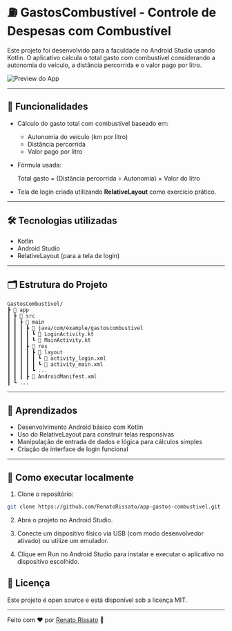 # ⛽ GastosCombustível - Controle de Despesas com Combustível

Este projeto foi desenvolvido para a faculdade no Android Studio usando Kotlin. O aplicativo calcula o total gasto com combustível considerando a autonomia do veículo, a distância percorrida e o valor pago por litro.

<img src="/path/para/imagem_preview.png" alt="Preview do App" >

---

## 🚀 Funcionalidades

- Cálculo do gasto total com combustível baseado em:
  - Autonomia do veículo (km por litro)
  - Distância percorrida
  - Valor pago por litro
- Fórmula usada:

  Total gasto = (Distância percorrida ÷ Autonomia) × Valor do litro

- Tela de login criada utilizando **RelativeLayout** como exercício prático.

---

## 🛠️ Tecnologias utilizadas

- Kotlin
- Android Studio
- RelativeLayout (para a tela de login)

---

## 🗂️ Estrutura do Projeto
```
GastosCombustivel/
┣ 📂 app
┃ ┣ 📂 src
┃ ┃ ┣ 📂 main
┃ ┃ ┃ ┣ 📂 java/com/example/gastoscombustivel
┃ ┃ ┃ ┃ ┗ 📄 LoginActivity.kt
┃ ┃ ┃ ┃ ┗ 📄 MainActivity.kt
┃ ┃ ┃ ┣ 📂 res
┃ ┃ ┃ ┃ ┣ 📂 layout
┃ ┃ ┃ ┃ ┃ ┗ 📄 activity_login.xml
┃ ┃ ┃ ┃ ┃ ┗ 📄 activity_main.xml
┃ ┃ ┃ ┃ ┗ ...
┃ ┃ ┃ ┣ 📄 AndroidManifest.xml
┃ ┗ ...
```

---

## 🧠 Aprendizados

- Desenvolvimento Android básico com Kotlin
- Uso do RelativeLayout para construir telas responsivas
- Manipulação de entrada de dados e lógica para cálculos simples
- Criação de interface de login funcional

---

## 📌 Como executar localmente

1. Clone o repositório:

```bash
git clone https://github.com/RenatoRissato/app-gastos-combustivel.git
```
2. Abra o projeto no Android Studio.

3. Conecte um dispositivo físico via USB (com modo desenvolvedor ativado) ou utilize um emulador.

4. Clique em Run no Android Studio para instalar e executar o aplicativo no dispositivo escolhido.


## 📜 Licença

Este projeto é open source e está disponível sob a licença MIT.

---

Feito com ❤️ por [Renato Rissato](https://github.com/RenatoRissato) 🚀
